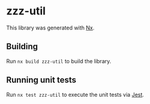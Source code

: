 # zzz-util

This library was generated with [Nx](https://nx.dev).

## Building

Run `nx build zzz-util` to build the library.

## Running unit tests

Run `nx test zzz-util` to execute the unit tests via [Jest](https://jestjs.io).

